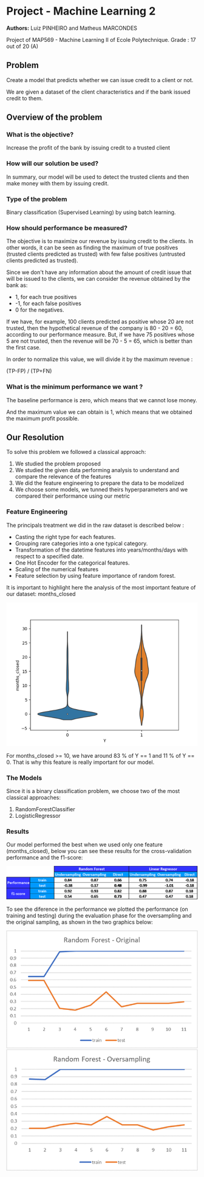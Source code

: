 # Project - Machine Learning 2

**Authors:** Luiz PINHEIRO and Matheus MARCONDES

Project of MAP569 - Machine Learning II of Ecole Polytechnique.
Grade : 17 out of 20 (A)

## Problem

Create a model that predicts whether we can issue credit to a client or not.

We are given a dataset of the client characteristics and if the bank issued credit to them.

## Overview of the problem

### What is the objective?

Increase the profit of the bank by issuing credit to a trusted client 

### How will our solution be used?

In summary, our model will be used to detect the trusted clients and 
then make money with them by issuing credit. 

### Type of the problem

Binary classification (Supervised Learning) by using batch learning. 

### How should performance be measured? 

The objective is to maximize our revenue by issuing credit to the clients. In other 
words, it can be seen as finding the maximum of true positives (trusted clients 
predicted as trusted) with few false positives (untrusted clients predicted as trusted).

Since we don't have any information about the amount of credit issue that will be 
issued to the clients, we can consider the revenue obtained by the bank as:

- 1, for each true positives
- -1, for each false positives
- 0 for the negatives.

If we have, for example, 100 clients predicted as positive whose 20 are not trusted, then
the hypothetical revenue of the company is 80 - 20 = 60, according to our performance 
measure. But, if we have 75 positives whose 5 are not trusted, then the revenue will be
70 - 5 = 65, which is better than the first case.

In order to normalize this value, we will divide it by the maximum revenue : 

(TP-FP) / (TP+FN)

### What is the minimum performance we want ?

The baseline performance is zero, which means that we cannot lose money.

And the maximum value we can obtain is 1, which means that we obtained the maximum profit possible.


## Our Resolution
To solve this problem we followed a classical approach: 

1) We studied the problem proposed
2) We studied the given data performing analysis to understand and compare the relevance of the features
3) We did the feature engineering to prepare the data to be modelized
4) We choose some models, we tunned theirs hyperparameters and we compared their performance using our metric

### Feature Engineering

The principals treatment we did in the raw dataset is described below :

- Casting the right type for each features.
- Grouping rare categories into a one typical category.
- Transformation of the datetime features into years/months/days with respect
to a specified date.
- One Hot Encoder for the categorical features.
- Scaling of the numerical features
- Feature selection by using feature importance of random forest.

It is important to highlight here the analysis of the most important feature of our
dataset: months_closed

![](data_analysis/1_train_featEng/months_closed_violin.png)

For months_closed >= 10, we have around 83 % of Y == 1 and 11 % of Y == 0. That is why this feature 
is really important for our model.


### The Models

Since it is a binary classification problem, we choose two of the most classical approaches:
1) RandomForestClassifier
2) LogisticRegressor


### Results

Our model performed the best when we used only one feature (months_closed), below you can see these results for the cross-validation performance and the f1-score:

<img src="results/table_results_onefeature.png" width="512">

To see the diference in the performance we plotted the performance (on training and testing) during the evaluation phase for the oversampling and the original sampling, as shown in the two graphics below:

<img src="results/plot_rf_original.png" width="512">

<img src="results/plot_rf_over.png" width="512">

